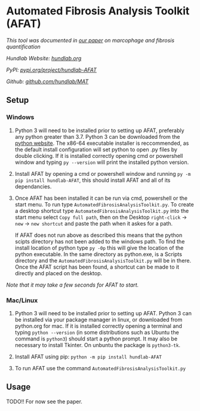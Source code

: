 # Automated Fibrosis Analysis Toolkit (AFAT)

*This tool was documented in [our paper](http://doi.org/10.1016/j.mex.2019.11.028) on marcophage and fibrosis quantification*

*Hundlab Website: [hundlab.org](http://hundlab.org/)*

*PyPI: [pypi.org/project/hundlab-AFAT](https://pypi.org/project/hundlab-AFAT/)*


*Github: [github.com/hundlab/MAT](https://github.com/hundlab/AFAT)*


## Setup

### Windows

1. Python 3 will need to be installed prior to setting up AFAT, preferably any python
    greater than 3.7. Python 3 can be downloaded from the [python website](http://python.org).
    The x86-64 executable installer is reccommended, as the default install configuration 
    will set python to open .py files by double clicking. If it is installed correctly opening
    cmd or powershell window and typing `py --version` will print the installed python
    version.

2.  Install AFAT by opening a cmd or powershell window and running
    `py -m pip install hundlab-AFAT`, this should install AFAT and all of its dependancies.

3.  Once AFAT has been installed it can be run via cmd, powershell or the start menu. To run
     type `AutomatedFibrosisAnalysisToolkit.py`. To create a desktop shortcut type
     `AutomatedFibrosisAnalysisToolkit.py` into the start menu select `Copy full path`, then on the 
     Desktop `right-click` -> `new` -> `new shortcut` and paste the path when it askes for a
     path.

     If AFAT does not run above as described this means that the python scipts directory has
     not been added to the windows path. To find the install location of python type 
     `py -0p` this will give the location of the python executable. In the same directory
     as python.exe, is a Scripts directory and the `AutomatedFibrosisAnalysisToolkit.py` will
     be in there. Once the AFAT script has been found, a shortcut can be made to it directly
     and placed on the desktop.

*Note that it may take a few seconds for AFAT to start.*

### Mac/Linux

1. Python 3 will need to be installed prior to setting up AFAT. Python 3 can be 
    installed via your package manager in linux, or downloaded from python.org for mac.
    If it is installed correctly opening a terminal and typing `python --version` (in some 
    distributions such as Ubuntu the command is `python3`) should start a python prompt. It 
    may also be necessary to install Tkinter. On unbuntu the package is `python3-tk`.

2. Install AFAT using pip: `python -m pip install hundlab-AFAT`

3. To run AFAT use the command `AutomatedFibrosisAnalysisToolkit.py`

## Usage

TODO!! For now see the paper.

